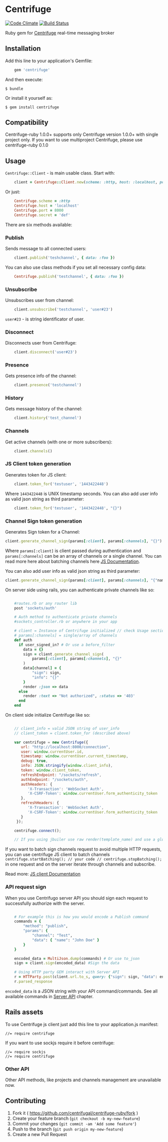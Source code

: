 # Centrifuge
[![Code Climate](https://codeclimate.com/github/centrifugal/centrifuge-ruby/badges/gpa.svg)](https://codeclimate.com/github/centrifugal/centrifuge-ruby)
[![Build Status](https://travis-ci.org/centrifugal/rubycent.svg)](https://travis-ci.org/centrifugal/rubycent)

Ruby gem for [Centrifuge](https://github.com/centrifugal/centrifuge) real-time messaging broker

## Installation

Add this line to your application's Gemfile:

```ruby
	gem 'centrifuge'
```

And then execute:

    $ bundle

Or install it yourself as:

    $ gem install centrifuge

## Compatibility

Centrifuge-ruby 1.0.0+ supports only Centrifuge version 1.0.0+ with single project only.
If you want to use multiproject Centrifuge, please use centrifuge-ruby 0.1.0

## Usage

`Centrifuge::Client` - is main usable class. Start with:

```ruby
	client = Centrifuge::Client.new(scheme: :http, host: :localhost, port: 80, secret: 'cde')
```

Or just:

```ruby
	Centrifuge.scheme = :http
	Centrifuge.host = 'localhost'
	Centrifuge.port = 8000
	Centrifuge.secret = 'def'
```

There are six methods available:

### Publish

Sends message to all connected users:

```ruby
	client.publish('teshchannel', { data: :foo })
```

You can also use class methods if you set all necessary config data:

```ruby
	Centrifuge.publish('testchannel', { data: :foo })
```

### Unsubscribe

Unsubscribes user from channel:

```ruby
	client.unsubscribe('testchannel', 'user#23')
```

`user#23` - is string identificator of user.

### Disconnect

Disconnects user from Centrifuge:

```ruby
	client.disconnect('user#23')
```
### Presence

Gets presence info of the channel:

```ruby
	client.presence('testchannel')
```
### History

Gets message history of the channel:

```ruby
	client.history('test_channel')
```

### Channels

Get active channels (with one or more subscribers):

```ruby
	client.channels()
```

### JS Client token generation

Generates token for JS client:

```ruby
	client.token_for('testuser', '1443422448')
```
Where `1443422448` is UNIX timestamp seconds. You can also add user info as valid json string as third parameter:

```ruby
	client.token_for('testuser', '1443422448', "{}")
```
### Channel Sign token generation

Generates Sign token for a Channel:

```ruby
client.generate_channel_sign(params[:client], params[:channels], "{}")
```

Where ```params[:client]``` is client passed during authentication and ```params[:channels]``` can be an array of channels or a single channel. You can read more here about batching channels here [JS Documentation](https://fzambia.gitbooks.io/centrifugal/content/client/api.html).

You can also add user info as valid json string as third parameter:

```ruby
client.generate_channel_sign(params[:client], params[:channels], "{"name": "John"}")
```

On server side using rails, you can authenticate private channels like so:

```ruby

	#routes.rb or any router lib
	post 'sockets/auth'

	# Auth method to authenticate private channels
	#sockets_controller.rb or anywhere in your app

	# client = Instance of Centrifuge initialized // check Usage section
	# params[:channels] = single/array of channels
	def auth
	  if user_signed_in? # Or use a before_filter
	    data = {}
	    sign = client.generate_channel_sign(
	        params[:client], params[:channels], "{}"
	    )
	    data[channel] = {
	        "sign": sign,
	        "info": "{}"
	    }
	    render :json => data
	  else
	    render :text => "Not authorized", :status => '403'
	  end
	end
```
On client side initialize Centrifuge like so:

``` javascript

	// client_info = valid JSON string of user_info
	// client_token = client.token_for (described above)

	var centrifuge = new Centrifuge({
	   url: "http://localhost:8000/connection",
	   user: window.currentUser.id,
	   timestamp: window.currentUser.current_timestamp,
	   debug: true,
	   info: JSON.stringify(window.client_info),
	   token: window.client_token,
	   refreshEndpoint: "/sockets/refresh",
	   authEndpoint: "/sockets/auth",
	   authHeaders: {
	      'X-Transaction': 'WebSocket Auth',
	      'X-CSRF-Token': window.currentUser.form_authenticity_token
	   },
	   refreshHeaders: {
	      'X-Transaction': 'WebSocket Auth',
	      'X-CSRF-Token': window.currentUser.form_authenticity_token
	   }
	 });

	centrifuge.connect();

	// If you using jbuiler use raw render(template_name) and use a global window object to load the user information.
```

If you want to batch sign channels request to avoid multiple HTTP requests, you can use centrifuge JS client to batch channels ```centrifuge.startBatching(); // your code // centrifuge.stopBatching();``` in one request and on the server iterate through channels and subscribe.

Read more: [JS client Documentation](https://fzambia.gitbooks.io/centrifugal/content/client/api.html)

### API request sign

When you use Centrifugo server API you should sign each request to successfully authorize with the server.

```ruby

	# For example this is how you would encode a Publish command
	commands = {
		"method": "publish",
	  	"params": {
			"channel": "Test",
		  	"data": { "name": "John Doe" }
	  	}
	}

	encoded_data = MultiJson.dump(commands) # Or use to_json
	sign = client.sign(encoded_data) #Sign the data

	# Using HTTP party GEM interact with Server API
	r = HTTParty.post(client.url.to_s, query: {"sign": sign, "data": encoded_data})
	r.parsed_response

```

```encoded_data``` is a JSON string with your API command/commands. See all available commands in [Server API](https://fzambia.gitbooks.io/centrifugal/content/server/api.html) chapter.


## Rails assets

To use Centrifuge js client just add this line to your application.js manifest:

	//= require centrifuge

If you want to use sockjs require it before centrifuge:

	//= require sockjs
	//= require centrifuge

### Other API

Other API methods, like projects and channels management are unavailable now.

## Contributing

1. Fork it ( https://github.com/centrifugal/centrifuge-ruby/fork )
2. Create your feature branch (`git checkout -b my-new-feature`)
3. Commit your changes (`git commit -am 'Add some feature'`)
4. Push to the branch (`git push origin my-new-feature`)
5. Create a new Pull Request

